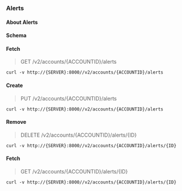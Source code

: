 ### Alerts

#### About Alerts

#### Schema



#### Fetch

> GET /v2/accounts/{ACCOUNTID}/alerts

```curl
curl -v http://{SERVER}:8000//v2/accounts/{ACCOUNTID}/alerts
```

#### Create

> PUT /v2/accounts/{ACCOUNTID}/alerts

```curl
curl -v http://{SERVER}:8000//v2/accounts/{ACCOUNTID}/alerts
```

#### Remove

> DELETE /v2/accounts/{ACCOUNTID}/alerts/{ID}

```curl
curl -v http://{SERVER}:8000//v2/accounts/{ACCOUNTID}/alerts/{ID}
```

#### Fetch

> GET /v2/accounts/{ACCOUNTID}/alerts/{ID}

```curl
curl -v http://{SERVER}:8000//v2/accounts/{ACCOUNTID}/alerts/{ID}
```

